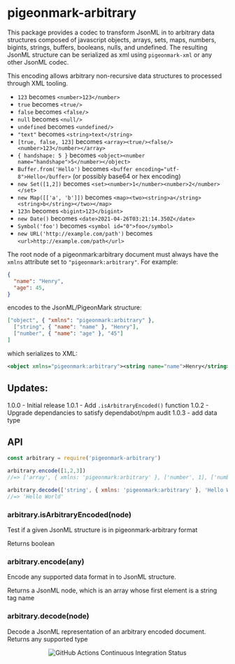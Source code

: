 # pigeonmark-arbitrary

This package provides a codec to transform JsonML in to arbitrary data structures composed of javascript objects, arrays, sets, maps, numbers, bigints, strings, buffers, booleans, nulls, and undefined. The resulting JsonML structure can be serialized as xml using `pigeonmark-xml` or any other JsonML codec.

This encoding allows arbitrary non-recursive data structures to processed through XML tooling.

 - `123` becomes `<number>123</number>`
 - `true` becomes `<true/>`
 - `false` becomes `<false/>`
 - `null` becomes `<null/>`
 - `undefined` becomes `<undefined/>`
 - `"text"` becomes `<string>text</string>`
 - `[true, false, 123]` becomes `<array><true/><false/><number>123</number></array>`
 - `{ handshape: 5 }` becomes `<object><number name="handshape">5</number></object>`
 - `Buffer.from('Hello')` becomes `<buffer encoding="utf-8">Hello</buffer>` (or possibly base64 or hex encoding)
 - `new Set([1,2])` becomes `<set><number>1</number><number>2</number></set>`
 - `new Map([['a', 'b']])` becomes `<map><two><string>a</string><string>b</string></two></map>`
 - `123n` becomes `<bigint>123</bigint>`
 - `new Date()` becomes `<date>2021-04-26T03:21:14.350Z</date>`
 - `Symbol('foo')` becomes `<symbol id="0">foo</symbol>`
 - `new URL('http://example.com/path')` becomes `<url>http://example.com/path</url>`

The root node of a pigeonmark:arbitrary document must always have the `xmlns` attribute set to `"pigeonmark:arbitrary"`. For example:

```json
{
  "name": "Henry",
  "age": 45,
}
```

encodes to the JsonML/PigeonMark structure:

```json
["object", { "xmlns": "pigeonmark:arbitrary" },
  ["string", { "name": "name" }, "Henry"],
  ["number", { "name": "age" }, "45"]
]
```

which serializes to XML:

```xml
<object xmlns="pigeonmark:arbitrary"><string name="name">Henry</string><number name="age">45</number></object>
```

## Updates:

1.0.0 - Initial release
1.0.1 - Add `.isArbitraryEncoded()` function
1.0.2 - Upgrade dependancies to satisfy dependabot/npm audit
1.0.3 - add <url/> data type

## API

```js
const arbitrary = require('pigeonmark-arbitrary')

arbitrary.encode([1,2,3])
//=> ['array', { xmlns: 'pigeonmark:arbitrary' }, ['number', 1], ['number', 2], ['number', 3]]

arbitrary.decode(['string', { xmlns: 'pigeonmark:arbitrary' }, 'Hello World'])
//=> 'Hello World'
```

### arbitrary.isArbitraryEncoded(node)

Test if a given JsonML structure is in pigeonmark-arbitrary format

Returns boolean

### arbitrary.encode(any)

Encode any supported data format in to JsonML structure.

Returns a JsonML node, which is an array whose first element is a string tag name

### arbitrary.decode(node)

Decode a JsonML representation of an arbitrary encoded document. Returns any supported type

<p align=center><img alt="GitHub Actions Continuous Integration Status" src=https://github.com/Bluebie/pigeonmark/actions/workflows/node.js.yml/badge.svg></p>